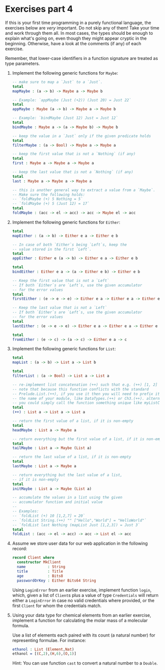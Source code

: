 # Exercises part 4

If this is your first time programming in a purely functional language, the exercises below are *very* important. Do not skip any of them! Take your time and work through them all. In most cases, the types should be enough to explain what's going on, even though they might appear cryptic in the beginning. Otherwise, have a look at the comments (if any) of each exercise.

Remember, that lower-case identifiers in a function signature are treated as type parameters.

1. Implement the following generic functions for `Maybe`:

   ```idris
   -- make sure to map a `Just` to a `Just`.
   total
   mapMaybe : (a -> b) -> Maybe a -> Maybe b

   -- Example: `appMaybe (Just (+2)) (Just 20) = Just 22`
   total
   appMaybe : Maybe (a -> b) -> Maybe a -> Maybe b

   -- Example: `bindMaybe (Just 12) Just = Just 12`
   total
   bindMaybe : Maybe a -> (a -> Maybe b) -> Maybe b

   -- keep the value in a `Just` only if the given predicate holds
   total
   filterMaybe : (a -> Bool) -> Maybe a -> Maybe a

   -- keep the first value that is not a `Nothing` (if any)
   total
   first : Maybe a -> Maybe a -> Maybe a

   -- keep the last value that is not a `Nothing` (if any)
   total
   last : Maybe a -> Maybe a -> Maybe a

   -- this is another general way to extract a value from a `Maybe`.
   -- Make sure the following holds:
   -- `foldMaybe (+) 5 Nothing = 5`
   -- `foldMaybe (+) 5 (Just 12) = 17`
   total
   foldMaybe : (acc -> el -> acc) -> acc -> Maybe el -> acc
   ```

2. Implement the following generic functions for `Either`:

   ```idris
   total
   mapEither : (a -> b) -> Either e a -> Either e b

   -- In case of both `Either`s being `Left`s, keep the
   -- value stored in the first `Left`.
   total
   appEither : Either e (a -> b) -> Either e a -> Either e b

   total
   bindEither : Either e a -> (a -> Either e b) -> Either e b

   -- Keep the first value that is not a `Left`
   -- If both `Either`s are `Left`s, use the given accumulator
   -- for the error values
   total
   firstEither : (e -> e -> e) -> Either e a -> Either e a -> Either e a

   -- Keep the last value that is not a `Left`
   -- If both `Either`s are `Left`s, use the given accumulator
   -- for the error values
   total
   lastEither : (e -> e -> e) -> Either e a -> Either e a -> Either e a

   total
   fromEither : (e -> c) -> (a -> c) -> Either e a -> c
   ```

3. Implement the following generic functions for `List`:

   ```idris
   total
   mapList : (a -> b) -> List a -> List b

   total
   filterList : (a -> Bool) -> List a -> List a

   -- re-implement list concatenation (++) such that e.g. (++) [1, 2] [3, 4] = [1, 2, 3, 4]
   -- note that because this function conflicts with the standard
   -- Prelude.List.(++), if you use it then you will need to prefix it with
   -- the name of your module, like DataTypes.(++) or Ch3.(++). alternatively
   -- you could simply call the function something unique like myListConcat or concat'
   total
   (++) : List a -> List a -> List a

   -- return the first value of a list, if it is non-empty
   total
   headMaybe : List a -> Maybe a

   -- return everything but the first value of a list, if it is non-empty
   total
   tailMaybe : List a -> Maybe (List a)

   -- return the last value of a list, if it is non-empty
   total
   lastMaybe : List a -> Maybe a

   -- return everything but the last value of a list,
   -- if it is non-empty
   total
   initMaybe : List a -> Maybe (List a)

   -- accumulate the values in a list using the given
   -- accumulator function and initial value
   --
   -- Examples:
   -- `foldList (+) 10 [1,2,7] = 20`
   -- `foldList String.(++) "" ["Hello","World"] = "HelloWorld"`
   -- `foldList last Nothing (mapList Just [1,2,3]) = Just 3`
   total
   foldList : (acc -> el -> acc) -> acc -> List el -> acc
   ```

4. Assume we store user data for our web application in the following record:

   ```idris
   record Client where
     constructor MkClient
     name          : String
     title         : Title
     age           : Bits8
     passwordOrKey : Either Bits64 String
   ```

   Using `LoginError` from an earlier exercise, implement function `login`, which, given a list of `Client`s plus a value of type `Credentials` will return either a `LoginError` in case no valid credentials where provided, or the first `Client` for whom the credentials match.

5. Using your data type for chemical elements from an earlier exercise, implement a function for calculating the molar mass of a molecular formula.

   Use a list of elements each paired with its count (a natural number) for representing formulae. For instance:

   ```idris
   ethanol : List (Element,Nat)
   ethanol = [(C,2),(H,6),(O,1)]
   ```

   Hint: You can use function `cast` to convert a natural number to a `Double`.

<!-- vi: filetype=idris2:syntax=markdown
-->
